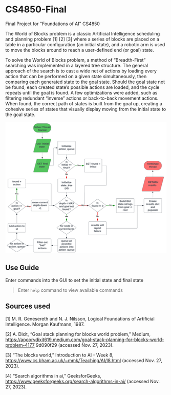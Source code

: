 # CS4850-Final
Final Project for "Foundations of AI" CS4850

The World of Blocks problem is a classic Artificial Intelligence scheduling and planning problem [1] [2] [3] where a series of blocks are placed on a table in a particular configuration (an initial state), and a robotic arm is used to move the blocks around to reach a user-defined end (or goal) state.

To solve the World of Blocks problem, a method of “Breadth-First” searching was implemented in a layered tree structure. The general approach of the search is to cast a wide net of actions by loading every action that can be performed on a given state simultaneously, then comparing each generated state to the goal state. Should the goal state not be found, each created state’s possible actions are loaded, and the cycle repeats until the goal is found. A few optimizations were added, such as filtering redundant “inverse” actions or back-to-back movement actions. When found, the correct path of states is built from the goal up, creating a cohesive series of states that visually display moving from the initial state to the goal state.

![Flowchart](docs/Methodology.png)

## Use Guide
Enter commands into the GUI to set the initial state and final state

> Enter `help` command to view available commands

## Sources used
[1] M. R. Genesereth and N. J. Nilsson, Logical Foundations of Artificial Intelligence.
Morgan Kaufmann, 1987.

[2] A. Dixit, “Goal stack planning for blocks world problem,” Medium,
https://apoorvdixit619.medium.com/goal-stack-planning-for-blocks-world-problem-4177
9d090f29 (accessed Nov. 27, 2023).

[3] “The blocks world,” Introduction to AI - Week 8,
https://www.cs.bham.ac.uk/~mmk/Teaching/AI/l8.html (accessed Nov. 27, 2023).

[4] “Search algorithms in ai,” GeeksforGeeks,
https://www.geeksforgeeks.org/search-algorithms-in-ai/ (accessed Nov. 27, 2023).